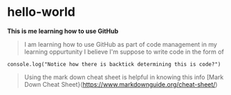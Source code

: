 # hello-world
**This is me learning how to use GitHub**

>I am learning how to use GitHub as part of code management in my learning oppurtunity 
>I believe I'm suppose to write code in the form of
>
`console.log("Notice how there is backtick determining this is code?")`

>Using the mark down cheat sheet is helpful in knowing this info
[Mark Down Cheat Sheet}(https://www.markdownguide.org/cheat-sheet/)
